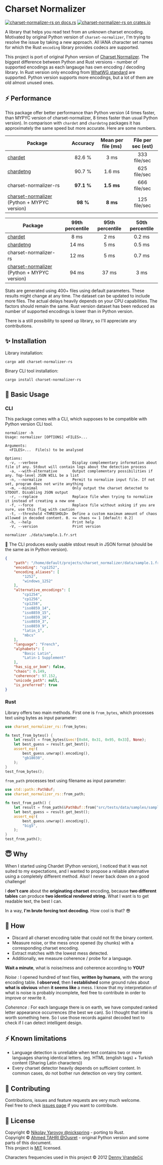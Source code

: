 # Charset Normalizer
[![charset-normalizer-rs on docs.rs][docsrs-image]][docsrs]
[![charset-normalizer-rs on crates.io][crates-image]][crates]

[docsrs-image]: https://docs.rs/charset-normalizer-rs/badge.svg
[docsrs]: https://docs.rs/charset-normalizer-rs
[crates-image]: https://img.shields.io/crates/v/charset-normalizer-rs.svg
[crates]: https://crates.io/crates/charset-normalizer-rs/

A library that helps you read text from an unknown charset encoding.<br /> Motivated by original Python version of `charset-normalizer`,
I'm trying to resolve the issue by taking a new approach.
All IANA character set names for which the Rust `encoding` library provides codecs are supported.

This project is port of original Pyhon version of [Charset Normalizer](https://github.com/Ousret/charset_normalizer).
The biggest difference between Python and Rust versions - number of supported encodings as each langauge has own encoding / decoding library.
In Rust version only encoding from [WhatWG standard](https://encoding.spec.whatwg.org) are supported. 
Python version supports more encodings, but a lot of them are old almost unused ones.

## ⚡ Performance

This package offer better performance than Python version (4 times faster, than MYPYC version of charset-normalizer, 8 times faster than usual Python version).
In comparison with `chardet` and `chardetng` packages it has approximately the same speed but more accurate. 
Here are some numbers.

| Package                                                                                     |  Accuracy  | Mean per file (ms) | File per sec (est) |
|---------------------------------------------------------------------------------------------|:----------:|:------------------:|:------------------:|
| [chardet](https://crates.io/crates/chardet)                                                 |   82.6 %   |        3 ms        |    333 file/sec    |
| [chardetng](https://crates.io/crates/chardetng)                                             |   90.7 %   |       1.6 ms       |    625 file/sec    |
| charset-normalizer-rs                                                                       | **97.1 %** |     **1.5 ms**     |    666 file/sec    |
| [charset-normalizer](https://github.com/Ousret/charset_normalizer) (Python + MYPYC version) |  **98 %**  |      **8 ms**      |    125 file/sec    |

| Package                                                                                     | 99th percentile | 95th percentile | 50th percentile |
|---------------------------------------------------------------------------------------------|:---------------:|:---------------:|:---------------:|
| [chardet](https://crates.io/crates/chardet)                                                 |      8 ms       |      2 ms       |     0.2 ms      |
| [chardetng](https://crates.io/crates/chardetng)                                             |      14 ms      |      5 ms       |     0.5 ms      |
| charset-normalizer-rs                                                                       |      12 ms      |      5 ms       |     0.7 ms      |
| [charset-normalizer](https://github.com/Ousret/charset_normalizer) (Python + MYPYC version) |      94 ms      |      37 ms      |      3 ms       |

Stats are generated using 400+ files using default parameters. These results might change at any time. 
The dataset can be updated to include more files. The actual delays heavily depends on your CPU capabilities. 
The factors should remain the same. Rust version dataset has been reduced as number of supported encodings is lower than in Python version.

There is a still possibility to speed up library, so I'll appreciate any contributions.

## ✨ Installation

Library installation:

```console
cargo add charset-normalizer-rs
```

Binary CLI tool installation:
```console
cargo install charset-normalizer-rs
```

## 🚀 Basic Usage

### CLI
This package comes with a CLI, which supposes to be compatible with Python version CLI tool.

```console
normalizer -h
Usage: normalizer [OPTIONS] <FILES>...

Arguments:
  <FILES>...  File(s) to be analysed

Options:
  -v, --verbose                Display complementary information about file if any. Stdout will contain logs about the detection process
  -a, --with-alternative       Output complementary possibilities if any. Top-level JSON WILL be a list
  -n, --normalize              Permit to normalize input file. If not set, program does not write anything
  -m, --minimal                Only output the charset detected to STDOUT. Disabling JSON output
  -r, --replace                Replace file when trying to normalize it instead of creating a new one
  -f, --force                  Replace file without asking if you are sure, use this flag with caution
  -t, --threshold <THRESHOLD>  Define a custom maximum amount of chaos allowed in decoded content. 0. <= chaos <= 1 [default: 0.2]
  -h, --help                   Print help
  -V, --version                Print version
```

```bash
normalizer ./data/sample.1.fr.srt
```

🎉 The CLI produces easily usable stdout result in JSON format (should be the same as in Python version).

```json
{
    "path": "/home/default/projects/charset_normalizer/data/sample.1.fr.srt",
    "encoding": "cp1252",
    "encoding_aliases": [
        "1252",
        "windows_1252"
    ],
    "alternative_encodings": [
        "cp1254",
        "cp1256",
        "cp1258",
        "iso8859_14",
        "iso8859_15",
        "iso8859_16",
        "iso8859_3",
        "iso8859_9",
        "latin_1",
        "mbcs"
    ],
    "language": "French",
    "alphabets": [
        "Basic Latin",
        "Latin-1 Supplement"
    ],
    "has_sig_or_bom": false,
    "chaos": 0.149,
    "coherence": 97.152,
    "unicode_path": null,
    "is_preferred": true
}
```

### Rust

Library offers two main methods. First one is `from_bytes`, which processes text using bytes as input parameter:
```rust
use charset_normalizer_rs::from_bytes;

fn test_from_bytes() {
    let result = from_bytes(&vec![0x84, 0x31, 0x95, 0x33], None);
    let best_guess = result.get_best();
    assert_eq!(
        best_guess.unwrap().encoding(),
        "gb18030",
    );
}
test_from_bytes();
```

`from_path` processes text using filename as input parameter:
```rust
use std::path::PathBuf;
use charset_normalizer_rs::from_path;

fn test_from_path() {
    let result = from_path(&PathBuf::from("src/tests/data/samples/sample-chinese.txt"), None).unwrap();
    let best_guess = result.get_best();
    assert_eq!(
        best_guess.unwrap().encoding(),
        "big5",
    );
}
test_from_path();
```

## 😇 Why

When I started using Chardet (Python version), I noticed that it was not suited to my expectations, and I wanted to propose a
reliable alternative using a completely different method. Also! I never back down on a good challenge!

I **don't care** about the **originating charset** encoding, because **two different tables** can
produce **two identical rendered string.**
What I want is to get readable text, the best I can. 

In a way, **I'm brute forcing text decoding.** How cool is that? 😎

## 🍰 How

  - Discard all charset encoding table that could not fit the binary content.
  - Measure noise, or the mess once opened (by chunks) with a corresponding charset encoding.
  - Extract matches with the lowest mess detected.
  - Additionally, we measure coherence / probe for a language.

**Wait a minute**, what is noise/mess and coherence according to **YOU?**

*Noise :* I opened hundred of text files, **written by humans**, with the wrong encoding table. **I observed**, then
**I established** some ground rules about **what is obvious** when **it seems like** a mess.
 I know that my interpretation of what is noise is probably incomplete, feel free to contribute in order to
 improve or rewrite it.

*Coherence :* For each language there is on earth, we have computed ranked letter appearance occurrences (the best we can). So I thought
that intel is worth something here. So I use those records against decoded text to check if I can detect intelligent design.

## ⚡ Known limitations

  - Language detection is unreliable when text contains two or more languages sharing identical letters. (eg. HTML (english tags) + Turkish content (Sharing Latin characters))
  - Every charset detector heavily depends on sufficient content. In common cases, do not bother run detection on very tiny content.

## 👤 Contributing

Contributions, issues and feature requests are very much welcome.<br />
Feel free to check [issues page](https://github.com/nickspring/charset-normalizer-rs/issues) if you want to contribute.

## 📝 License

Copyright © [Nikolay Yarovoy @nickspring](https://github.com/nickspring) - porting to Rust. <br />
Copyright © [Ahmed TAHRI @Ousret](https://github.com/Ousret) - original Python version and some parts of this document.<br />
This project is [MIT](https://github.com/nickspring/charset-normalizer-rs/blob/master/LICENSE) licensed.

Characters frequencies used in this project © 2012 [Denny Vrandečić](http://simia.net/letters/)

